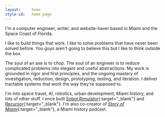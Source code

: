 ```yaml
---
layout:     home
style-id:   home-page
---
```


I'm a computer engineer, writer, and website-haver based in Miami and the Space Coast of Florida.

I like to build things that work. I like to solve problems that have never been solved before. You guys aren't going to believe this but I like to think outside the box.

The soul of an axe is to chop. The soul of an engineer is to reduce complicated problems into elegant and useful abstractions. My work is grounded in rigor and first principles, and the ongoing mastery of investigation, reduction, design, prototyping, testing, and iteration. I deliver tractable systems that work the way they're supposed to.

I'm into space travel, AI, robotics, urban development, Miami history, and lots of other stuff. I once built [Sobot Rimulator](https://github.com/nmccrea/sobot-rimulator){:target="_blank"} and [Recursor](https://recursor.nickmccrea.com/){:target="_blank"}. I'm also co-creator of [_Story of Miami_](https://www.storyofmiami.com/){:target="_blank"}, a Miami history podcast.
